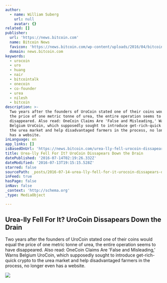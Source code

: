 ```yaml
---
author:
  - name: William Suberg
    url: null
    avatar: {}
related: []
publisher:
  url: 'https://news.bitcoin.com'
  name: Bitcoin News
  favicon: 'https://news.bitcoin.com/wp-content/uploads/2016/04/bitcoin_fav.png'
  domain: news.bitcoin.com
keywords:
  - urocoin
  - uro
  - huang
  - nair
  - bitcointalk
  - onecoin
  - co-founder
  - urea
  - nilesh
  - bitcoin
description: >-
  Two years after the founders of UroCoin stated one of their coins would equal
  the price of one metric tonne of urea, the entire operation seems to have
  disappeared. Also read: OneCoin Claims Are 'False and Misleading,' Warns
  Belgium UroCoin, which supposedly sought to introduce get-rich-quick crypto to
  the urea market and help disadvantaged farmers in the process, no longer even
  has a website.
inLanguage: en
app_links: []
isBasedOnUrl: 'https://news.bitcoin.com/urea-lly-fell-urocoin-dissapears-drain/'
title: Urea-lly Fell For It? UroCoin Dissapears Down the Drain
datePublished: '2016-07-14T02:19:26.332Z'
dateModified: '2016-07-13T19:15:15.528Z'
starred: false
sourcePath: _posts/2016-07-14-urea-lly-fell-for-it-urocoin-dissapears-down-the-drain.md
inFeed: true
hasPage: false
inNav: false
_context: 'http://schema.org'
_type: MediaObject

---
```

<article style=""><h1>Urea-lly Fell For It? UroCoin Dissapears Down the Drain</h1><p>Two years after the founders of UroCoin stated one of their coins would equal the price of one metric tonne of urea, the entire operation seems to have disappeared. Also read: OneCoin Claims Are 'False and Misleading,' Warns Belgium UroCoin, which supposedly sought to introduce get-rich-quick crypto to the urea market and help disadvantaged farmers in the process, no longer even has a website.</p><img src="https://news.bitcoin.com/wp-content/uploads/2016/07/Fertilizer3.jpg" /></article>
